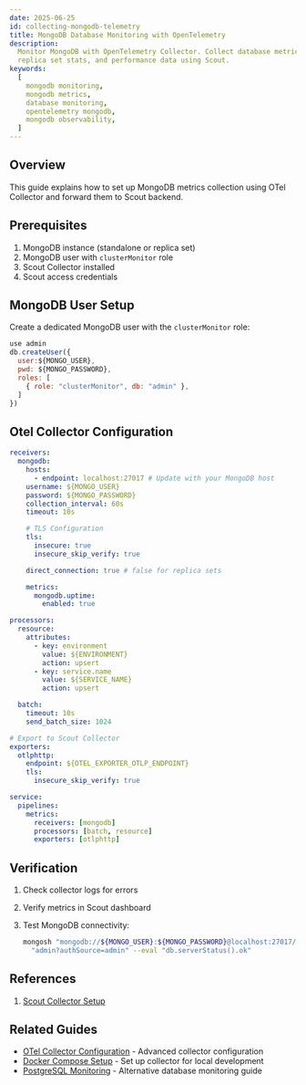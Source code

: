 ```yaml
---
date: 2025-06-25
id: collecting-mongodb-telemetry
title: MongoDB Database Monitoring with OpenTelemetry
description:
  Monitor MongoDB with OpenTelemetry Collector. Collect database metrics,
  replica set stats, and performance data using Scout.
keywords:
  [
    mongodb monitoring,
    mongodb metrics,
    database monitoring,
    opentelemetry mongodb,
    mongodb observability,
  ]
---
```


## Overview

This guide explains how to set up MongoDB metrics collection using OTel
Collector and forward them to Scout backend.

## Prerequisites

1. MongoDB instance (standalone or replica set)
2. MongoDB user with `clusterMonitor` role
3. Scout Collector installed
4. Scout access credentials

## MongoDB User Setup

Create a dedicated MongoDB user with the `clusterMonitor` role:

```javascript
use admin
db.createUser({
  user:${MONGO_USER},
  pwd: ${MONGO_PASSWORD},
  roles: [
    { role: "clusterMonitor", db: "admin" },
  ]
})
```

## Otel Collector Configuration

```yaml
receivers:
  mongodb:
    hosts:
      - endpoint: localhost:27017 # Update with your MongoDB host
    username: ${MONGO_USER}
    password: ${MONGO_PASSWORD}
    collection_interval: 60s
    timeout: 10s

    # TLS Configuration
    tls:
      insecure: true
      insecure_skip_verify: true

    direct_connection: true # false for replica sets

    metrics:
      mongodb.uptime:
        enabled: true

processors:
  resource:
    attributes:
      - key: environment
        value: ${ENVIRONMENT}
        action: upsert
      - key: service.name
        value: ${SERVICE_NAME}
        action: upsert

  batch:
    timeout: 10s
    send_batch_size: 1024

# Export to Scout Collector
exporters:
  otlphttp:
    endpoint: ${OTEL_EXPORTER_OTLP_ENDPOINT}
    tls:
      insecure_skip_verify: true

service:
  pipelines:
    metrics:
      receivers: [mongodb]
      processors: [batch, resource]
      exporters: [otlphttp]
```

## Verification

1. Check collector logs for errors
2. Verify metrics in Scout dashboard
3. Test MongoDB connectivity:

   ```bash
   mongosh "mongodb://${MONGO_USER}:${MONGO_PASSWORD}@localhost:27017/"\
     "admin?authSource=admin" --eval "db.serverStatus().ok"
   ```

## References

1. [Scout Collector Setup](https://docs.base14.io/instrument/collector-setup/otel-collector-config)

## Related Guides

- [OTel Collector Configuration](../collector-setup/otel-collector-config.md) -
  Advanced collector configuration
- [Docker Compose Setup](../collector-setup/docker-compose-example.md) - Set up
  collector for local development
- [PostgreSQL Monitoring](./postgres.md) - Alternative database monitoring guide
